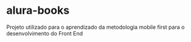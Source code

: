 # alura-books
Projeto utilizado para o aprendizado da metodologia mobile first para o desenvolvimento do Front End
